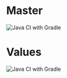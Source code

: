 # Master
![Java CI with Gradle](https://github.com/MikhailVoroshilov/PageObject/actions/workflows/gradle.yml/badge.svg?branch=master)
# Values
![Java CI with Gradle](https://github.com/MikhailVoroshilov/PageObject/actions/workflows/gradleVetki.yml/badge.svg?branch=values)
